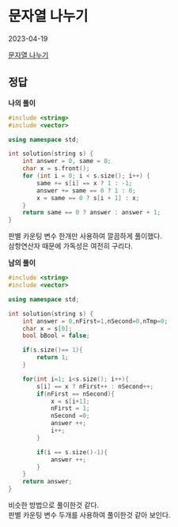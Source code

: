 # 문자열 나누기
2023-04-19

[문자열 나누기](https://school.programmers.co.kr/learn/courses/30/lessons/140108)

## 정답

**나의 풀이** 

```cpp
#include <string>
#include <vector>

using namespace std;

int solution(string s) {
    int answer = 0, same = 0;
    char x = s.front();
    for (int i = 0; i < s.size(); i++) {
        same += s[i] == x ? 1 : -1;
        answer += same == 0 ? 1 : 0;
        x = same == 0 ? s[i + 1] : x;
    }
    return same == 0 ? answer : answer + 1;
}
```
판별 카운팅 변수 한개만 사용하여 깔끔하게 풀이했다.  
삼항연산자 때문에 가독성은 여전히 구리다.

**남의 풀이**

```cpp
#include <string>
#include <vector>

using namespace std;

int solution(string s) {
    int answer = 0,nFirst=1,nSecond=0,nTmp=0;
    char x = s[0];
    bool bBool = false;

    if(s.size()== 1){
        return 1;
    }

    for(int i=1; i<s.size(); i++){
        s[i] == x ? nFirst++ : nSecond++;
        if(nFirst == nSecond){ 
            x = s[i+1];
            nFirst = 1;
            nSecond =0;
            answer ++;
            i++;
        }

        if(i == s.size()-1){
            answer ++;
        }
    }
    return answer;
}
```
비슷한 방법으로 풀이한것 같다.  
판별 카운팅 변수 두개를 사용하여 풀이한것 같아 보인다.